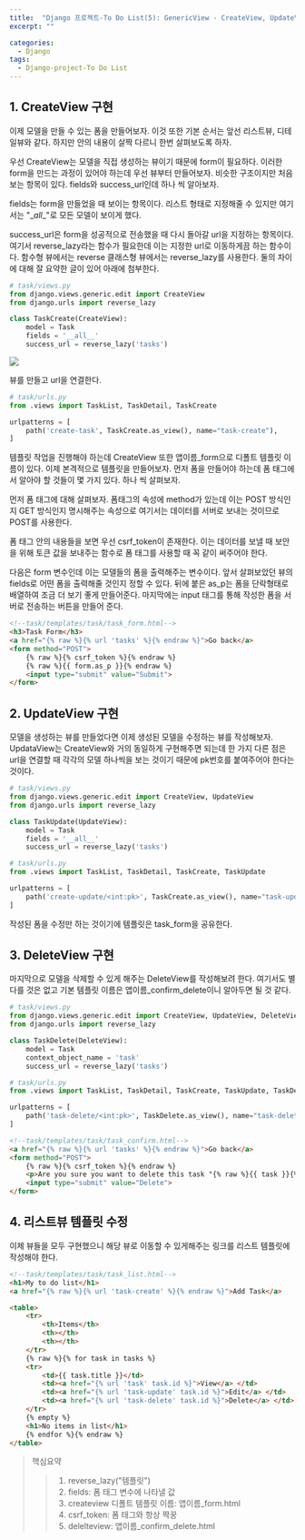 ```yaml
---
title:  "Django 프로젝트-To Do List(5): GenericView - CreateView, UpdateView, DeleteView"
excerpt: ""

categories:
  - Django
tags:
  - Django-project-To Do List
---
```


## 1. CreateView 구현

이제 모델을 만들 수 있는 폼을 만들어보자. 이것 또한 기본 순서는 앞선 리스트뷰, 디테일뷰와 같다. 하지만 안의 내용이 살짝 다르니 한번 살펴보도록 하자.

우선 CreateView는 모델을 직접 생성하는 뷰이기 때문에 form이 필요하다. 이러한 form을 만드는 과정이 있어야 하는데 우선 뷰부터 만들어보자. 비슷한 구조이지만 처음 보는 항목이 있다. fields와 success_url인데 하나 씩 알아보자.

fields는 form을 만들었을 때 보이는 항목이다. 리스트 형태로 지정해줄 수 있지만 여기서는 "\__all__"로 모든 모델이 보이게 했다.

success_url은 form을 성공적으로 전송했을 때 다시 돌아갈 url을 지정하는 항목이다. 여기서 reverse_lazy라는 함수가 필요한데 이는 지정한 url로 이동하게끔 하는 함수이다. 함수형 뷰에서는 reverse 클래스형 뷰에서는 reverse_lazy를 사용한다. 둘의 차이에 대해 잘 요약한 글이 있어 아래에 첨부한다.

```python
# task/views.py
from django.views.generic.edit import CreateView
from django.urls import reverse_lazy

class TaskCreate(CreateView):
    model = Task
    fields = '__all__'
    success_url = reverse_lazy('tasks')
```
<img src="https://drive.google.com/uc?export=view&id=1QssqwIc-6YK3kO_6NWhHaJhfQdZZ-AN_">

뷰를 만들고 url을 연결한다.

```python
# task/urls.py
from .views import TaskList, TaskDetail, TaskCreate

urlpatterns = [
    path('create-task', TaskCreate.as_view(), name="task-create"),
]
```

템플릿 작업을 진행해야 하는데 CreateView 또한 앱이름_form으로 디폴트 템플릿 이름이 있다. 이제 본격적으로 템플릿을 만들어보자. 먼저 폼을 만들어야 하는데 폼 태그에서 알아야 할 것들이 몇 가지 있다. 하나 씩 살펴보자.

먼저 폼 태그에 대해 살펴보자. 폼태그의 속성에 method가 있는데 이는 POST 방식인지 GET 방식인지 명시해주는 속성으로 여기서는 데이터를 서버로 보내는 것이므로 POST를 사용한다.

폼 태그 안의 내용들을 보면 우선 csrf_token이 존재한다. 이는 데이터를 보낼 때 보안을 위해 토큰 값을 보내주는 함수로 폼 태그를 사용할 때 꼭 같이 써주어야 한다. 

다음은 form 변수인데 이는 모델들의 폼을 출력해주는 변수이다. 앞서 살펴보았던 뷰의 fields로 어떤 폼을 출력해줄 것인지 정할 수 있다. 뒤에 붙은 as_p는 폼을 단락형태로 배열하여 조금 더 보기 좋게 만들어준다. 마지막에는 input 태그를 통해 작성한 폼을 서버로 전송하는 버튼을 만들어 준다.

```html
<!--task/templates/task/task_form.html-->
<h3>Task Form</h3>
<a href="{% raw %}{% url 'tasks' %}{% endraw %}">Go back</a>
<form method="POST">
    {% raw %}{% csrf_token %}{% endraw %}
    {% raw %}{{ form.as_p }}{% endraw %}
    <input type="submit" value="Submit">
</form>
```

## 2. UpdateView 구현

모델을 생성하는 뷰를 만들었다면 이제 생성된 모델을 수정하는 뷰를 작성해보자. UpdataView는 CreateView와 거의 동일하게 구현해주면 되는데 한 가지 다른 점은 url을 연결할 때 각각의 모델 하나씩을 보는 것이기 때문에 pk번호를 붙여주어야 한다는 것이다.

```python
# task/views.py
from django.views.generic.edit import CreateView, UpdateView
from django.urls import reverse_lazy

class TaskUpdate(UpdateView):
    model = Task
    fields = '__all__'
    success_url = reverse_lazy('tasks')
```
```python
# task/urls.py
from .views import TaskList, TaskDetail, TaskCreate, TaskUpdate

urlpatterns = [
    path('create-update/<int:pk>', TaskCreate.as_view(), name="task-update"),
]
```

작성된 폼을 수정만 하는 것이기에 템플릿은 task_form을 공유한다.

## 3. DeleteView 구현

마지막으로 모델을 삭제할 수 있게 해주는 DeleteView를 작성해보려 한다. 여기서도 별 다를 것은 없고 기본 템플릿 이름은 앱이름_confirm_delete이니 알아두면 될 것 같다.

```python
# task/views.py
from django.views.generic.edit import CreateView, UpdateView, DeleteView
from django.urls import reverse_lazy

class TaskDelete(DeleteView):
    model = Task
    context_object_name = 'task'
    success_url = reverse_lazy('tasks')
```
```python
# task/urls.py
from .views import TaskList, TaskDetail, TaskCreate, TaskUpdate, TaskDelete

urlpatterns = [
    path('task-delete/<int:pk>', TaskDelete.as_view(), name="task-delete"),
]
```
```html
<!--task/templates/task/task_confirm.html-->
<a href="{% raw %}{% url 'tasks' %}{% endraw %}">Go back</a>
<form method="POST">
    {% raw %}{% csrf_token %}{% endraw %}
    <p>Are you sure you want to delete this task "{% raw %}{{ task }}{% endraw %}"</p>
    <input type="submit" value="Delete">
</form>
```

## 4. 리스트뷰 템플릿 수정

이제 뷰들을 모두 구현했으니 해당 뷰로 이동할 수 있게해주는 링크를 리스트 템플릿에 작성해야 한다.

```html
<!--task/templates/task/task_list.html-->
<h1>My to do list</h1>
<a href="{% raw %}{% url 'task-create' %}{% endraw %}">Add Task</a>

<table>
    <tr>
        <th>Items</th>
        <th></th>
        <th></th>
    </tr>
    {% raw %}{% for task in tasks %}
    <tr>
        <td>{{ task.title }}</td>
        <td><a href="{% url 'task' task.id %}">View</a> </td>
        <td><a href="{% url 'task-update' task.id %}">Edit</a> </td>
        <td><a href="{% url 'task-delete' task.id %}">Delete</a> </td>
    </tr>
    {% empty %}
    <h1>No items in list</h1>
    {% endfor %}{% endraw %}
</table>
```

> 핵심요약  
>> 1. reverse_lazy("템플릿") 
>> 2. fields: 폼 태그 변수에 나타낼 값 
>> 3. createview 디폴트 템플릿 이름: 앱이름_form.html  
>> 4. csrf_token: 폼 태그와 항상 짝꿍  
>> 5. delelteview: 앱이름_confirm_delete.html